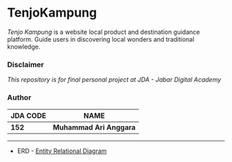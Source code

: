 # TenjoKampung
_Tenjo Kampung_ is a website local product and destination guidance platform. Guide users in discovering local wonders and traditional knowledge.

### Disclaimer
_This repository is for final personal project at JDA - Jabar Digital Academy_

### Author
| JDA CODE | NAME |
| --- | --- |
| **152** | **Muhammad Ari Anggara** |

----

- ERD - [Entity Relational Diagram](https://drive.google.com/file/d/1IZmXkMUiLSKew07qa0pqdjLq_7hkTFvX/view?usp=sharing)
